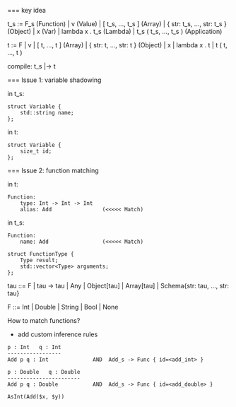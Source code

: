 === key idea

t_s := F_s                              (Function)
     | v                                (Value)
     | [ t_s, ..., t_s ]                (Array)
     | { str: t_s, ..., str: t_s }      (Object)
     | x                                (Var)
     | lambda x . t_s                   (Lambda)
     | t_s ( t_s, ..., t_s )            (Application)

t := F
   | v
   | [ t, ..., t ]                (Array)
   | { str: t, ..., str: t }      (Object)
   | x
   | lambda x . t
   | t ( t, ..., t )

compile: t_s |-> t


=== Issue 1: variable shadowing

in t_s:
```
struct Variable {
    std::string name;
};
```

in t:
```
struct Variable {
    size_t id;
};
```


=== Issue 2: function matching

in t:
```
Function:
    type: Int -> Int -> Int
    alias: Add                (<<<<< Match)
```

in t_s:
```
Function:
    name: Add                 (<<<<< Match)
```

```
struct FunctionType {
    Type result;
    std::vector<Type> arguments;
};
```

tau ::= F | tau -> tau | Any
      | Object[tau]
      | Array[tau]
      | Schema{str: tau, ..., str: tau}

F ::= Int | Double | String | Bool | None


How to match functions?

- add custom inference rules

```
p : Int   q : Int
-----------------
Add p q : Int              AND  Add_s -> Func { id=<add_int> }

p : Double   q : Double
-----------------------
Add p q : Double           AND  Add_s -> Func { id=<add_double> }
```

```
AsInt(Add($x, $y))
```

